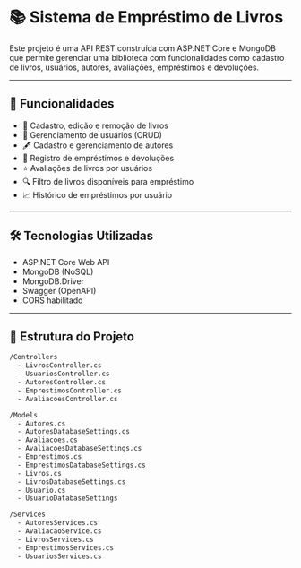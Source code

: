 # 📚 Sistema de Empréstimo de Livros

Este projeto é uma API REST construída com ASP.NET Core e MongoDB que permite gerenciar uma biblioteca com funcionalidades como cadastro de livros, usuários, autores, avaliações, empréstimos e devoluções.

---

## 🚀 Funcionalidades

- 📖 Cadastro, edição e remoção de livros
- 👤 Gerenciamento de usuários (CRUD)
- 🖋️ Cadastro e gerenciamento de autores
- 📅 Registro de empréstimos e devoluções
- ⭐ Avaliações de livros por usuários
- 🔍 Filtro de livros disponíveis para empréstimo
- 📈 Histórico de empréstimos por usuário

---

## 🛠️ Tecnologias Utilizadas

- ASP.NET Core Web API
- MongoDB (NoSQL)
- MongoDB.Driver
- Swagger (OpenAPI)
- CORS habilitado

---

## 📁 Estrutura do Projeto

```bash
/Controllers
  - LivrosController.cs
  - UsuariosController.cs
  - AutoresController.cs
  - EmprestimosController.cs
  - AvaliacoesController.cs

/Models
  - Autores.cs
  - AutoresDatabaseSettings.cs
  - Avaliacoes.cs
  - AvaliacoesDatabaseSettings.cs
  - Emprestimos.cs
  - EmprestimosDatabaseSettings.cs
  - Livros.cs
  - LivrosDatabaseSettings.cs
  - Usuario.cs
  - UsuarioDatabaseSettings

/Services
  - AutoresServices.cs
  - AvaliacaoService.cs
  - LivrosServices.cs
  - EmprestimosServices.cs
  - UsuariosServices.cs
